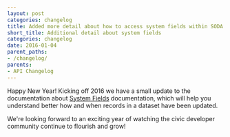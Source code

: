 ```yaml
---
layout: post
categories: changelog
title: Added more detail about how to access system fields within SODA
short_title: Additional detail about system fields
categories: changelog
date: 2016-01-04
parent_paths: 
- /changelog/
parents: 
- API Changelog
---
```


Happy New Year! Kicking off 2016 we have a small update to the documentation about [System Fields](/docs/system-fields.html) documentation, which will help you understand better how and when records in a dataset have been updated.

We're looking forward to an exciting year of watching the civic developer community continue to flourish and grow!

